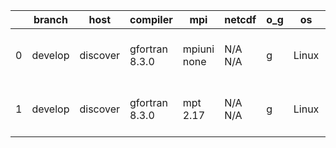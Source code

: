 |    | branch   | host     | compiler       | mpi         | netcdf   | o_g   | os    | build   |   u_pass |   u_fail |   s_pass |   s_fail |   e_pass |   e_fail |   nuopc_pass |   nuopc_fail | artifacts_hash                                                                                                                                           | modified                  |
|----|----------|----------|----------------|-------------|----------|-------|-------|---------|----------|----------|----------|----------|----------|----------|--------------|--------------|----------------------------------------------------------------------------------------------------------------------------------------------------------|---------------------------|
|  0 | develop  | discover | gfortran 8.3.0 | mpiuni none | N/A N/A  | g     | Linux | pass    |    12158 |        0 |        8 |        0 |       43 |        0 |            0 |           50 | [artifacts](https://github.com/esmf-org/esmf-test-artifacts/tree/5e8d5d2fa28b9547796ab39de228722c7c6f0298/develop/discover/gfortran/8.3.0/g/mpiuni/none) | 2022-03-24 01:43:08 -0400 |
|  1 | develop  | discover | gfortran 8.3.0 | mpt 2.17    | N/A N/A  | g     | Linux | pass    |    13685 |        0 |       49 |        0 |       80 |        0 |           46 |            4 | [artifacts](https://github.com/esmf-org/esmf-test-artifacts/tree/8cab76eba74c3c6255dcf2cf75326a81a540f42b/develop/discover/gfortran/8.3.0/g/mpt/2.17)    | 2022-03-24 01:46:28 -0400 |